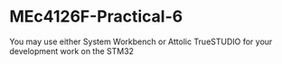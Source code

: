 # MEc4126F-Practical-6
You may use either System Workbench or Attolic TrueSTUDIO for your development work on the STM32
